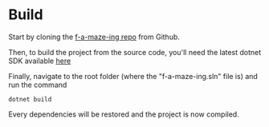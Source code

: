 # Build

Start by cloning the [f-a-maze-ing repo](https://github.com/aPixelInSpace/F-a-maze-ing) from Github.

Then, to build the project from the source code, you'll need the latest dotnet SDK available [here](https://dotnet.microsoft.com/download/dotnet/5.0)

Finally, navigate to the root folder (where the "f-a-maze-ing.sln" file is) and run the command 

``dotnet build``

Every dependencies will be restored and the project is now compiled.
